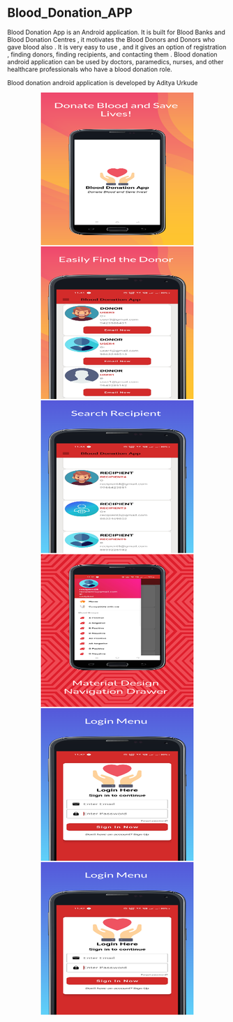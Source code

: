 # Blood_Donation_APP

Blood Donation App is an Android application.
It is built for Blood Banks and Blood Donation Centres , it motivates the Blood Donors and Donors who gave blood also . It is very easy to use , and it gives an option of registration , finding donors, finding recipients, and contacting them .
Blood donation android application can be used by doctors, paramedics, nurses, and other healthcare professionals who have a blood donation role.

Blood donation android application is developed by Aditya Urkude

<p align="center">
  <img src="https://github.com/Nomad-adi/Blood_Donation_APP/blob/master/screen_1.png" width="350" height="350" title="splash screen">
  <img src="https://github.com/Nomad-adi/Blood_Donation_APP/blob/master/screen_2.png" width="350" height="350">
  <img src="https://github.com/Nomad-adi/Blood_Donation_APP/blob/master/screen_3.png" width="350" height="350">
  <img src="https://github.com/Nomad-adi/Blood_Donation_APP/blob/master/screen_4.png" width="350" height="350">
  <img src="https://github.com/Nomad-adi/Blood_Donation_APP/blob/master/screen_5.png" width="350" height="350">
  <img src="https://github.com/Nomad-adi/Blood_Donation_APP/blob/master/screen_5.png" width="350" height="350">
  


